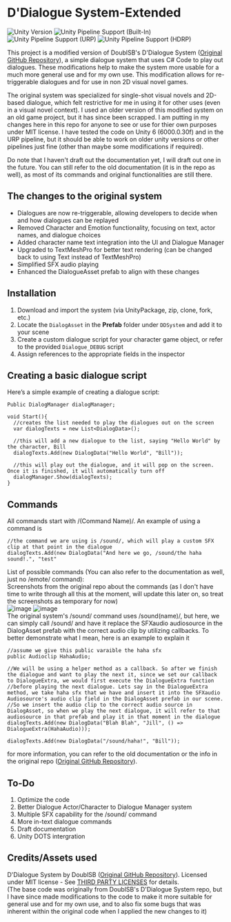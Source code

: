 # D'Dialogue System-Extended
![Unity Version](https://img.shields.io/badge/Unity-6000.0.58%28LTS%2B-blueviolet?logo=unity)
![Unity Pipeline Support (Built-In)](https://img.shields.io/badge/BiRP_✔️-darkgreen?logo=unity)
![Unity Pipeline Support (URP)](https://img.shields.io/badge/URP_✔️-blue?logo=unity)
![Unity Pipeline Support (HDRP)](https://img.shields.io/badge/HDRP_✔️-darkred?logo=unity)

This project is a modified version of DoublSB's D'Dialogue System ([Original GitHub Repository](https://github.com/DoublSB/UnityDialogAsset/tree/master)), a simple dialogue system that uses C# Code to play out dialogues. These modifications help to make the system more usable for a much more general use and for my own use. This modification allows for re-triggerable dialogues and for use in non 2D visual novel games. 

The original system was specialized for single-shot visual novels and 2D-based dialogue, which felt restrictive for me in using it for other uses (even in a visual novel context). I used an older version of this modified system on an old game project, but it has since been scrapped. I am putting in my changes here in this repo for anyone to see or use for thier own purposes under MIT license. I have tested the code on Unity 6 (6000.0.30f) and in the URP pipeline, but it should be able to work on older unity versions or other pipelines just fine (other than maybe some modifications if required).

Do note that I haven't draft out the documentation yet, I will draft out one in the future. You can still refer to the old documentation (it is in the repo as well), as most of its commands and original functionalities are still there.

## The changes to the original system
- Dialogues are now re-triggerable, allowing developers to decide when and how dialogues can be replayed
- Removed Character and Emotion functionality, focusing on text, actor names, and dialogue choices
- Added character name text integration into the UI and Dialogue Manager
- Upgraded to TextMeshPro for better text rendering (can be changed back to using Text instead of TextMeshPro)
- Simplified SFX audio playing
- Enhanced the DialogueAsset prefab to align with these changes

## Installation
1. Download and import the system (via UnityPackage, zip, clone, fork, etc.)
2. Locate the `DialogAsset` in the **Prefab** folder under `DDSystem` and add it to your scene
3. Create a custom dialogue script for your character game object, or refer to the provided `Dialogue_DEBUG` script
4. Assign references to the appropriate fields in the inspector

## Creating a basic dialogue script
Here’s a simple example of creating a dialogue script:
```
Public DialogManager dialogManager;

void Start(){
  //creates the list needed to play the dialogues out on the screen
  var dialogTexts = new List<DialogData>();

  //this will add a new dialogue to the list, saying "Hello World" by the character, Bill
  dialogTexts.Add(new DialogData("Hello World", "Bill"));

  //this will play out the dialogue, and it will pop on the screen. Once it is finished, it will automatically turn off
  dialogManager.Show(dialogTexts);
}
```

## Commands
All commands start with /(Command Name)/. An example of using a command is
```
//the command we are using is /sound/, which will play a custom SFX clip at that point in the dialogue
dialogTexts.Add(new DialogData("And here we go, /sound/the haha sound!.", "test"
```
List of possible commands (You can also refer to the documentation as well, just no /emote/ command):
<br>
Screenshots from the original repo about the commands (as I don't have time to write through all this at the moment, will update this later on, so treat the screenshots as temporary for now)
<br>
![image](https://github.com/user-attachments/assets/d9e1d5c0-3036-4fd8-ac36-42f5dd5062c2)
![image](https://github.com/user-attachments/assets/4b553556-62e2-4694-800b-dc40b3a46a8c)
<br>
The original system's /sound/ command uses /sound(name)/, but here, we can simply call /sound/ and have it replace the SFXaudio audiosource in the DialogAsset prefab
with the correct audio clip by utilizing callbacks. To better demonstrate what I mean, here is an example to explain it
```
//assume we give this public varaible the haha sfx
public Audioclip HahaAudio;

//We will be using a helper method as a callback. So after we finish the dialogue and want to play the next it, since we set our callback to DialogueExtra, we would first execute the DialogueExtra function
//before playing the next dialogue. Lets say in the DialogueExtra method, we take haha sfx that we have and insert it into the SFXaudio Audiosource's audio clip field in the DialogAsset prefab in our scene.
//So we insert the audio clip to the correct audio source in DialogAsset, so when we play the next dialogue, it will refer to that audiosource in that prefab and play it in that moment in the dialogue
dialogTexts.Add(new DialogData("Blah Blah", "Jill", () => DialogueExtra(HahaAudio)));

dialogTexts.Add(new DialogData("/sound/haha!", "Bill"));
```

for more information, you can refer to the old documentation or the info in the original repo ([Original GitHub Repository](https://github.com/DoublSB/UnityDialogAsset/tree/master)).

## To-Do
1. Optimize the code
2. Better Dialogue Actor/Character to Dialogue Manager system
3. Multiple SFX capability for the /sound/ command
4. More in-text dialogue commands
5. Draft documentation
6. Unity DOTS intergration

## Credits/Assets used
D'Dialogue System by DoublSB ([Original GitHub Repository](https://github.com/DoublSB/UnityDialogAsset/tree/master)). Licensed under MIT license - See [THIRD PARTY LICENSES](THIRD_PARTY_LICENSES) for details. 
<br>(The base code was originally from DoublSB's D'Dialogue System repo, but I have since made modifications to the code to make it more suitable for general use and for my own use, and to also fix some bugs that was inherent within the original code when I applied the new changes to it)
